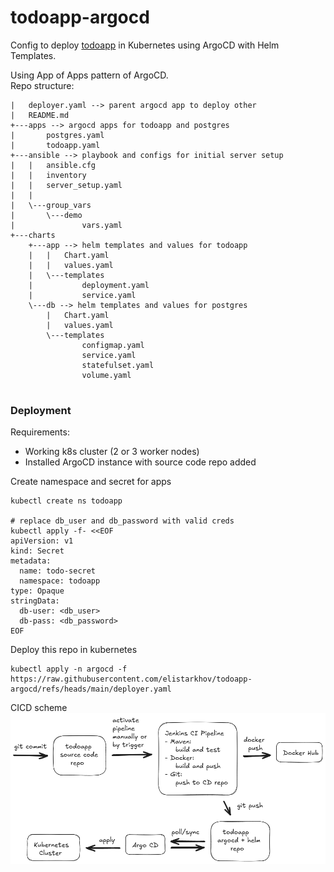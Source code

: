 # todoapp-argocd

Config to deploy [todoapp](https://github.com/elistarkhov/todoapp) in Kubernetes using ArgoCD with Helm Templates.

Using App of Apps pattern of ArgoCD.\
Repo structure:

```
|   deployer.yaml --> parent argocd app to deploy other
|   README.md
+---apps --> argocd apps for todoapp and postgres
|       postgres.yaml
|       todoapp.yaml
+---ansible --> playbook and configs for initial server setup
|   |   ansible.cfg
|   |   inventory
|   |   server_setup.yaml
|   |   
|   \---group_vars
|       \---demo
|               vars.yaml
+---charts
    +---app --> helm templates and values for todoapp
    |   |   Chart.yaml
    |   |   values.yaml
    |   \---templates
    |           deployment.yaml
    |           service.yaml
    \---db --> helm templates and values for postgres
        |   Chart.yaml
        |   values.yaml
        \---templates
                configmap.yaml
                service.yaml
                statefulset.yaml
                volume.yaml


```

### Deployment
Requirements:

- Working k8s cluster (2 or 3 worker nodes)
- Installed ArgoCD instance with source code repo added

Create namespace and secret for apps
```
kubectl create ns todoapp

# replace db_user and db_password with valid creds
kubectl apply -f- <<EOF
apiVersion: v1
kind: Secret
metadata:
  name: todo-secret
  namespace: todoapp
type: Opaque
stringData:
  db-user: <db_user>
  db-pass: <db_password>
EOF
```

Deploy this repo in kubernetes
```
kubectl apply -n argocd -f https://raw.githubusercontent.com/elistarkhov/todoapp-argocd/refs/heads/main/deployer.yaml

```

CICD scheme
![CICD_scheme](CICD_scheme.png)
